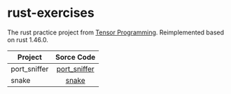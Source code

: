 # rust-exercises

The rust practice project from [Tensor Programming](https://www.youtube.com/playlist?list=PLJbE2Yu2zumDD5vy2BuSHvFZU0a6RDmgb).
Reimplemented based on rust 1.46.0.

| Project      | Sorce Code                                                                                             |
| -------      | :-----------:                                                                                          |
| port_sniffer | [port_sniffer](https://github.com/kangxiaoning/rust-exercises/tree/master/port_sniffer "port_sniffer") |
| snake        | [snake](https://github.com/kangxiaoning/rust-exercises/tree/master/snake "snake")                      |


